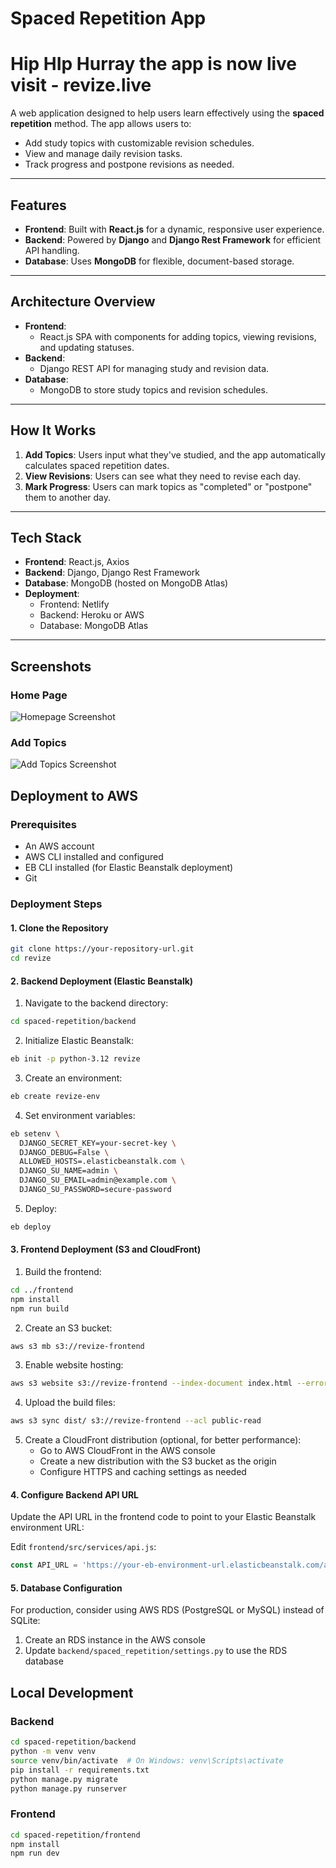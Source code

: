 # Spaced Repetition App

# Hip HIp Hurray the app is now live visit - revize.live

A web application designed to help users learn effectively using the **spaced repetition** method. The app allows users to:
- Add study topics with customizable revision schedules.
- View and manage daily revision tasks.
- Track progress and postpone revisions as needed.

---

## **Features**

- **Frontend**: Built with **React.js** for a dynamic, responsive user experience.
- **Backend**: Powered by **Django** and **Django Rest Framework** for efficient API handling.
- **Database**: Uses **MongoDB** for flexible, document-based storage.

---

## **Architecture Overview**

- **Frontend**: 
  - React.js SPA with components for adding topics, viewing revisions, and updating statuses.
- **Backend**:
  - Django REST API for managing study and revision data.
- **Database**:
  - MongoDB to store study topics and revision schedules.

---

## **How It Works**

1. **Add Topics**: Users input what they've studied, and the app automatically calculates spaced repetition dates.
2. **View Revisions**: Users can see what they need to revise each day.
3. **Mark Progress**: Users can mark topics as "completed" or "postpone" them to another day.

---

## **Tech Stack**

- **Frontend**: React.js, Axios
- **Backend**: Django, Django Rest Framework
- **Database**: MongoDB (hosted on MongoDB Atlas)
- **Deployment**:
  - Frontend: Netlify
  - Backend: Heroku or AWS
  - Database: MongoDB Atlas

---

## **Screenshots**

### Home Page
![Homepage Screenshot](https://via.placeholder.com/800x400)

### Add Topics
![Add Topics Screenshot](https://via.placeholder.com/800x400)

## Deployment to AWS

### Prerequisites

- An AWS account
- AWS CLI installed and configured
- EB CLI installed (for Elastic Beanstalk deployment)
- Git

### Deployment Steps

#### 1. Clone the Repository

```bash
git clone https://your-repository-url.git
cd revize
```

#### 2. Backend Deployment (Elastic Beanstalk)

1. Navigate to the backend directory:
```bash
cd spaced-repetition/backend
```

2. Initialize Elastic Beanstalk:
```bash
eb init -p python-3.12 revize
```

3. Create an environment:
```bash
eb create revize-env
```

4. Set environment variables:
```bash
eb setenv \
  DJANGO_SECRET_KEY=your-secret-key \
  DJANGO_DEBUG=False \
  ALLOWED_HOSTS=.elasticbeanstalk.com \
  DJANGO_SU_NAME=admin \
  DJANGO_SU_EMAIL=admin@example.com \
  DJANGO_SU_PASSWORD=secure-password
```

5. Deploy:
```bash
eb deploy
```

#### 3. Frontend Deployment (S3 and CloudFront)

1. Build the frontend:
```bash
cd ../frontend
npm install
npm run build
```

2. Create an S3 bucket:
```bash
aws s3 mb s3://revize-frontend
```

3. Enable website hosting:
```bash
aws s3 website s3://revize-frontend --index-document index.html --error-document index.html
```

4. Upload the build files:
```bash
aws s3 sync dist/ s3://revize-frontend --acl public-read
```

5. Create a CloudFront distribution (optional, for better performance):
   - Go to AWS CloudFront in the AWS console
   - Create a new distribution with the S3 bucket as the origin
   - Configure HTTPS and caching settings as needed

#### 4. Configure Backend API URL

Update the API URL in the frontend code to point to your Elastic Beanstalk environment URL:

Edit `frontend/src/services/api.js`:
```javascript
const API_URL = 'https://your-eb-environment-url.elasticbeanstalk.com/api';
```

#### 5. Database Configuration

For production, consider using AWS RDS (PostgreSQL or MySQL) instead of SQLite:

1. Create an RDS instance in the AWS console
2. Update `backend/spaced_repetition/settings.py` to use the RDS database

## Local Development

### Backend

```bash
cd spaced-repetition/backend
python -m venv venv
source venv/bin/activate  # On Windows: venv\Scripts\activate
pip install -r requirements.txt
python manage.py migrate
python manage.py runserver
```

### Frontend

```bash
cd spaced-repetition/frontend
npm install
npm run dev
```

